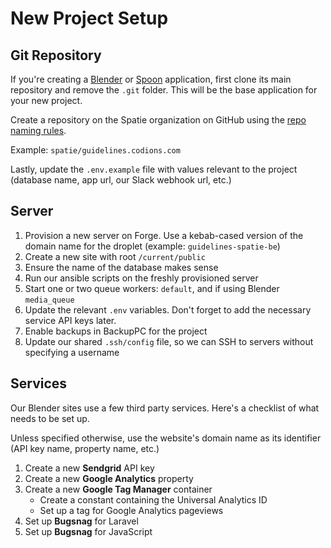 # New Project Setup

## Git Repository

If you're creating a [Blender](https://github.com/spatie/blender) or [Spoon](https://github.com/spatie/spoon) application, first clone its main repository and remove the `.git` folder. This will be the base application for your new project.

Create a repository on the Spatie organization on GitHub using the [repo naming rules](https://guidelines.codions.com/workflow/version-control#repo-naming-conventions).

Example: `spatie/guidelines.codions.com`

Lastly, update the `.env.example` file with values relevant to the project (database name, app url, our Slack webhook url, etc.)

## Server

1. Provision a new server on Forge. Use a kebab-cased version of the domain name for the droplet (example: `guidelines-spatie-be`)
1. Create a new site with root `/current/public`
1. Ensure the name of the database makes sense
1. Run our ansible scripts on the freshly provisioned server
1. Start one or two queue workers: `default`, and if using Blender `media_queue`
1. Update the relevant `.env` variables. Don't forget to add the necessary service API keys later.
1. Enable backups in BackupPC for the project
1. Update our shared `.ssh/config` file, so we can SSH to servers without specifying a username

## Services

Our Blender sites use a few third party services. Here's a checklist of what needs to be set up.

Unless specified otherwise, use the website's domain name as its identifier (API key name, property name, etc.)

1. Create a new **Sendgrid** API key
1. Create a new **Google Analytics** property
1. Create a new **Google Tag Manager** container
    - Create a constant containing the Universal Analytics ID
    - Set up a tag for Google Analytics pageviews
1. Set up **Bugsnag** for Laravel
1. Set up **Bugsnag** for JavaScript
